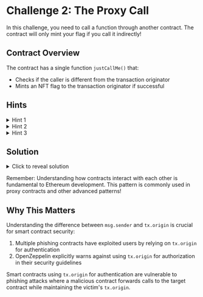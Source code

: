 # Challenge 2: The Proxy Call

In this challenge, you need to call a function through another contract. The contract will only mint your flag if you call it indirectly!

## Contract Overview
The contract has a single function `justCallMe()` that:
- Checks if the caller is different from the transaction originator
- Mints an NFT flag to the transaction originator if successful

## Hints
<details>
<summary>Hint 1</summary>
Look at the difference between `msg.sender` and `tx.origin`. What do these mean in Solidity?
</details>

<details>
<summary>Hint 2</summary>
`msg.sender` is the immediate caller of a function, while `tx.origin` is the original address that started the transaction.
</details>

<details>
<summary>Hint 3</summary>
You'll need to create another contract that calls this one. When Contract A calls Contract B, `msg.sender` will be Contract A's address!
</details>

## Solution
<details>
<summary>Click to reveal solution</summary>

To solve this challenge, you need to create an intermediary contract:

```solidity
contract CallHelper {
    function callChallenge2(Challenge2 challenge2) public {
        challenge2.justCallMe();
    }
}
```

Then:
1. Deploy your CallHelper contract
2. Call `callChallenge2()` with the Challenge2 contract address

When you do this:
- `tx.origin` will be your address (the original caller)
- `msg.sender` will be the CallHelper contract's address
- The require check passes because `msg.sender != tx.origin`
- The flag gets minted to your address (`tx.origin`)

Congratulations! You've learned about contract interactions and the difference between `msg.sender` and `tx.origin`! 🎉
</details>

Remember: Understanding how contracts interact with each other is fundamental to Ethereum development. This pattern is commonly used in proxy contracts and other advanced patterns!

## Why This Matters
Understanding the difference between `msg.sender` and `tx.origin` is crucial for smart contract security:

1. Multiple phishing contracts have exploited users by relying on `tx.origin` for authentication
2. OpenZeppelin explicitly warns against using `tx.origin` for authorization in their security guidelines

Smart contracts using `tx.origin` for authentication are vulnerable to phishing attacks where a malicious contract forwards calls to the target contract while maintaining the victim's `tx.origin`.

